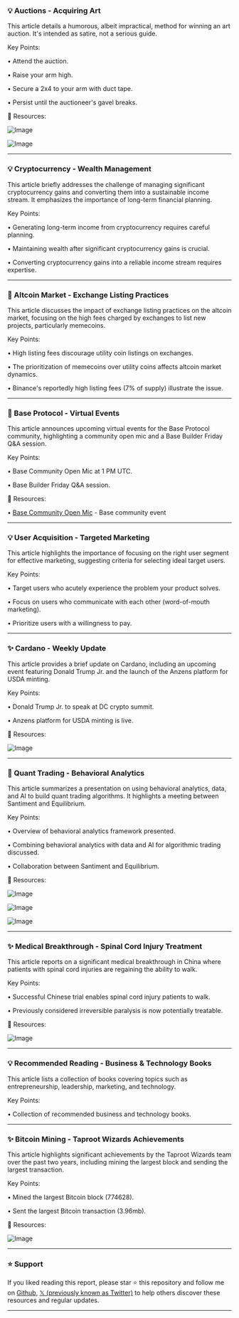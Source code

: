 ### 💡 Auctions - Acquiring Art

This article details a humorous, albeit impractical, method for winning an art auction.  It's intended as satire, not a serious guide.

Key Points:

• Attend the auction.


• Raise your arm high.


• Secure a 2x4 to your arm with duct tape.


• Persist until the auctioneer's gavel breaks.


🔗 Resources:

![Image](https://pbs.twimg.com/media/GmknqgQaEAISI5y?format=jpg&name=small)

![Image](https://pbs.twimg.com/media/GmknqgJaEAItPUq?format=jpg&name=small)


---
### 💡 Cryptocurrency - Wealth Management

This article briefly addresses the challenge of managing significant cryptocurrency gains and converting them into a sustainable income stream.  It emphasizes the importance of long-term financial planning.

Key Points:

•  Generating long-term income from cryptocurrency requires careful planning.


•  Maintaining wealth after significant cryptocurrency gains is crucial.


•  Converting cryptocurrency gains into a reliable income stream requires expertise.



---
### 🤖 Altcoin Market - Exchange Listing Practices

This article discusses the impact of exchange listing practices on the altcoin market, focusing on the high fees charged by exchanges to list new projects, particularly memecoins.

Key Points:

• High listing fees discourage utility coin listings on exchanges.


•  The prioritization of memecoins over utility coins affects altcoin market dynamics.


•  Binance's reportedly high listing fees (7% of supply) illustrate the issue.


---
### 🚀 Base Protocol - Virtual Events

This article announces upcoming virtual events for the Base Protocol community, highlighting a community open mic and a Base Builder Friday Q&A session.


Key Points:

•  Base Community Open Mic at 1 PM UTC.


• Base Builder Friday Q&A session.


🔗 Resources:

• [Base Community Open Mic](https://lu.ma/ikxaktup) - Base community event


---
### 💡 User Acquisition - Targeted Marketing

This article highlights the importance of focusing on the right user segment for effective marketing, suggesting criteria for selecting ideal target users.

Key Points:

• Target users who acutely experience the problem your product solves.


• Focus on users who communicate with each other (word-of-mouth marketing).


• Prioritize users with a willingness to pay.


---
### ✨ Cardano - Weekly Update

This article provides a brief update on Cardano, including an upcoming event featuring Donald Trump Jr. and the launch of the Anzens platform for USDA minting.


Key Points:

• Donald Trump Jr. to speak at DC crypto summit.


• Anzens platform for USDA minting is live.


🔗 Resources:

![Image](https://pbs.twimg.com/media/Gmkm-FgaEAE7YJB?format=jpg&name=small)


---
### 🤖 Quant Trading - Behavioral Analytics

This article summarizes a presentation on using behavioral analytics, data, and AI to build quant trading algorithms.  It highlights a meeting between Santiment and Equilibrium.

Key Points:

• Overview of behavioral analytics framework presented.


• Combining behavioral analytics with data and AI for algorithmic trading discussed.


•  Collaboration between Santiment and Equilibrium.


🔗 Resources:

![Image](https://pbs.twimg.com/media/GmkmPzmaEAAkKgO?format=jpg&name=small)

![Image](https://pbs.twimg.com/media/GmkmPzNaEAMahzc?format=name=360x360)

![Image](https://pbs.twimg.com/media/GmkmPzPbAAANam-?format=jpg&name=360x360)


---
### ✨ Medical Breakthrough - Spinal Cord Injury Treatment

This article reports on a significant medical breakthrough in China where patients with spinal cord injuries are regaining the ability to walk.

Key Points:

• Successful Chinese trial enables spinal cord injury patients to walk.


•  Previously considered irreversible paralysis is now potentially treatable.


🔗 Resources:

![Image](https://pbs.twimg.com/media/GmcssgcXIAALX7h?format=jpg&name=small)


---
### 💡  Recommended Reading - Business & Technology Books

This article lists a collection of books covering topics such as entrepreneurship, leadership, marketing, and technology.


Key Points:

• Collection of recommended business and technology books.



---
### ✨ Bitcoin Mining - Taproot Wizards Achievements

This article highlights significant achievements by the Taproot Wizards team over the past two years, including mining the largest block and sending the largest transaction.


Key Points:

•  Mined the largest Bitcoin block (774628).


• Sent the largest Bitcoin transaction (3.96mb).


🔗 Resources:

![Image](https://pbs.twimg.com/media/Gmkia98boAAZTlZ?format=png&name=small)


---

### ⭐️ Support

If you liked reading this report, please star ⭐️ this repository and follow me on [Github](https://github.com/Drix10), [𝕏 (previously known as Twitter)](https://x.com/DRIX_10_) to help others discover these resources and regular updates.

---